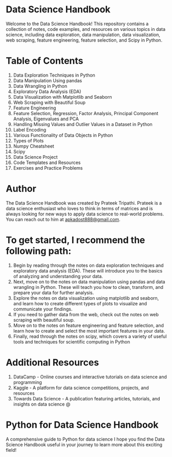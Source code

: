 # Data Science Handbook
Welcome to the Data Science Handbook! This repository contains a collection of notes, code examples, and resources on various topics in data science, including data exploration, data manipulation, data visualization, web scraping, feature engineering, feature selection, and Scipy in Python.

# Table of Contents
1. Data Exploration Techniques in Python
2. Data Manipulation Using pandas
3. Data Wrangling in Python
4. Exploratory Data Analysis (EDA)
5. Data Visualization with Matplotlib and Seaborn
6. Web Scraping with Beautiful Soup
7. Feature Engineering
8. Feature Selection, Regression, Factor Analysis, Principal Component Analysis, Eigenvalues and PCA
9. Handling Missing Values and Outlier Values in a Dataset in Python
10. Label Encoding
11. Various Functionality of Data Objects in Python
12. Types of Plots
13. Numpy Cheatsheet
14. Scipy
15. Data Science Project
16. Code Templates and Resources
17. Exercises and Practice Problems
# Author
The Data Science Handbook was created by Prateek Tripathi. Prateek is a data science enthusiast who loves to think in terms of matrices and is always looking for new ways to apply data science to real-world problems. You can reach out to him at apkadost888@gmail.com.

# To get started, I recommend the following path:

1. Begin by reading through the notes on data exploration techniques and exploratory data analysis (EDA). These will introduce you to the basics of analyzing and understanding your data.
2. Next, move on to the notes on data manipulation using pandas and data wrangling in Python. These will teach you how to clean, transform, and prepare your data for further analysis.
3. Explore the notes on data visualization using matplotlib and seaborn, and learn how to create different types of plots to visualize and communicate your findings.
4. If you need to gather data from the web, check out the notes on web scraping with beautiful soup.
5. Move on to the notes on feature engineering and feature selection, and learn how to create and select the most important features in your data.
6. Finally, read through the notes on scipy, which covers a variety of useful tools and techniques for scientific computing in Python
# Additional Resources
1. DataCamp - Online courses and interactive tutorials on data science and programming
2. Kaggle - A platform for data science competitions, projects, and resources
3. Towards Data Science - A publication featuring articles, tutorials, and insights on data science
@ 


# Python for Data Science Handbook
  A comprehensive guide to Python for data science
I hope you find the Data Science Handbook useful in your journey to learn more about this exciting field!
